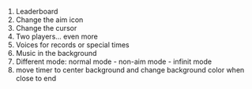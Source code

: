 1. Leaderboard
2. Change the aim icon
3. Change the cursor
4. Two players... even more
5. Voices for records or special times
6. Music in the background
7. Different mode: normal mode - non-aim mode - infinit mode
8. move timer to center background and change background color when close to end
